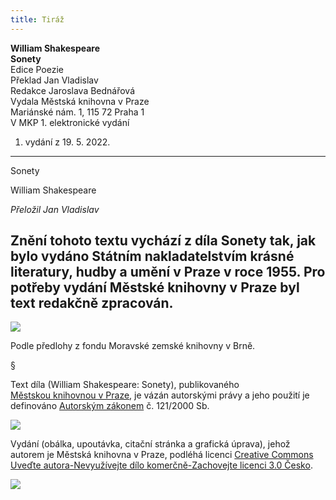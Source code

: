 ```yaml
---
title: Tiráž
---
```


**William Shakespeare    
Sonety**  
Edice Poezie  
Překlad Jan Vladislav  
Redakce Jaroslava Bednářová  
Vydala Městská knihovna v Praze  
Mariánské nám. 1, 115 72 Praha 1  
V MKP 1. elektronické vydání  
1. vydání z 19. 5. 2022.

***

Sonety

William Shakespeare

_Přeložil Jan Vladislav_

## Znění tohoto textu vychází z díla Sonety tak, jak bylo vydáno Státním nakladatelstvím krásné literatury, hudby a umění v Praze v roce 1955\. Pro potřeby vydání Městské knihovny v Praze byl text redakčně zpracován\.

![](../Images/MZK_logo_tyrkys_transparent.jpg)

Podle předlohy z fondu Moravské zemské knihovny v Brně.

§

Text díla (William Shakespeare: Sonety), publikovaného [Městskou knihovnou v Praze](https://www.mlp.cz/cz/), je vázán autorskými právy a jeho použití je definováno [Autorským zákonem](https://www.mkcr.cz/predpisy-zakonu-709.html) č. 121/2000 Sb.

![](../Images/image001.jpg)

Vydání (obálka, upoutávka, citační stránka a grafická úprava), jehož autorem je Městská knihovna v Praze, podléhá licenci [Creative Commons Uveďte autora-Nevyužívejte dílo komerčně-Zachovejte licenci 3.0 Česko](https://creativecommons.org/licenses/by-nc-sa/3.0/cz/).


  

![](../Images/image002.jpg)